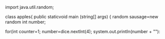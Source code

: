 import java.util.random;

class apples{
public staticvoid main (string[]  args)  {
random sausage=new random 
int number;

for(int counter=1;
number=dice.nextInt(4);
system.out.printIn(number + ""):
